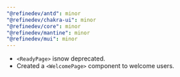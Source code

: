 ```yaml
---
"@refinedev/antd": minor
"@refinedev/chakra-ui": minor
"@refinedev/core": minor
"@refinedev/mantine": minor
"@refinedev/mui": minor
---
```


-   `<ReadyPage>` isnow deprecated.
-   Created a `<WelcomePage>` component to welcome users.
